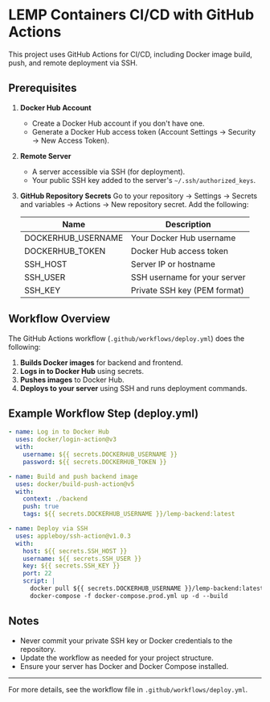 # LEMP Containers CI/CD with GitHub Actions

This project uses GitHub Actions for CI/CD, including Docker image build, push, and remote deployment via SSH.

## Prerequisites

1. **Docker Hub Account**
   - Create a Docker Hub account if you don't have one.
   - Generate a Docker Hub access token (Account Settings → Security → New Access Token).

2. **Remote Server**
   - A server accessible via SSH (for deployment).
   - Your public SSH key added to the server's `~/.ssh/authorized_keys`.

3. **GitHub Repository Secrets**
   Go to your repository → Settings → Secrets and variables → Actions → New repository secret. Add the following:

   | Name                | Description                        |
   |---------------------|------------------------------------|
   | DOCKERHUB_USERNAME  | Your Docker Hub username           |
   | DOCKERHUB_TOKEN     | Docker Hub access token            |
   | SSH_HOST            | Server IP or hostname              |
   | SSH_USER            | SSH username for your server       |
   | SSH_KEY             | Private SSH key (PEM format)       |

## Workflow Overview

The GitHub Actions workflow (`.github/workflows/deploy.yml`) does the following:

1. **Builds Docker images** for backend and frontend.
2. **Logs in to Docker Hub** using secrets.
3. **Pushes images** to Docker Hub.
4. **Deploys to your server** using SSH and runs deployment commands.

## Example Workflow Step (deploy.yml)

```yaml
- name: Log in to Docker Hub
  uses: docker/login-action@v3
  with:
    username: ${{ secrets.DOCKERHUB_USERNAME }}
    password: ${{ secrets.DOCKERHUB_TOKEN }}

- name: Build and push backend image
  uses: docker/build-push-action@v5
  with:
    context: ./backend
    push: true
    tags: ${{ secrets.DOCKERHUB_USERNAME }}/lemp-backend:latest

- name: Deploy via SSH
  uses: appleboy/ssh-action@v1.0.3
  with:
    host: ${{ secrets.SSH_HOST }}
    username: ${{ secrets.SSH_USER }}
    key: ${{ secrets.SSH_KEY }}
    port: 22
    script: |
      docker pull ${{ secrets.DOCKERHUB_USERNAME }}/lemp-backend:latest
      docker-compose -f docker-compose.prod.yml up -d --build
```

## Notes
- Never commit your private SSH key or Docker credentials to the repository.
- Update the workflow as needed for your project structure.
- Ensure your server has Docker and Docker Compose installed.

---

For more details, see the workflow file in `.github/workflows/deploy.yml`.
